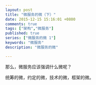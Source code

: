 ```yaml
---
layout: post
title: "微服务的微（下）"
date: 2015-12-15 15:16:01 +0800
comments: true
tags: ["架构","微服务"]
published: true
series: ["微服务的微 1"]
keywords: "微服务"
description: "微服务的微"

---
```


那么，微服务应该强调什么微呢？

<!--more-->

统筹的微，约定的微，技术的微，框架的微。
